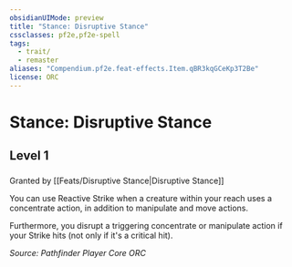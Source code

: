 ```yaml
---
obsidianUIMode: preview
title: "Stance: Disruptive Stance"
cssclasses: pf2e,pf2e-spell
tags:
  - trait/
  - remaster
aliases: "Compendium.pf2e.feat-effects.Item.qBR3kqGCeKp3T2Be"
license: ORC
---
```

# Stance: Disruptive Stance
## Level 1
### 






Granted by [[Feats/Disruptive Stance|Disruptive Stance]]

You can use Reactive Strike when a creature within your reach uses a concentrate action, in addition to manipulate and move actions.

Furthermore, you disrupt a triggering concentrate or manipulate action if your Strike hits (not only if it's a critical hit).

*Source: Pathfinder Player Core*
*ORC*